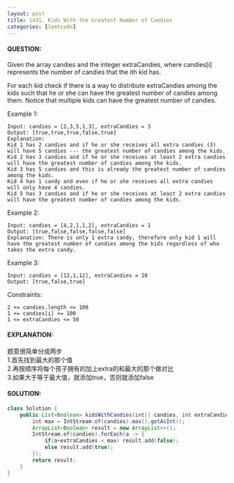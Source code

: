 ```yaml
---
layout: post
title: 1431. Kids With the Greatest Number of Candies
categories: [leetcode]
---
```

#### QUESTION:
Given the array candies and the integer extraCandies, where candies[i] represents the number of candies that the ith kid has.

For each kid check if there is a way to distribute extraCandies among the kids such that he or she can have the greatest number of candies among them. Notice that multiple kids can have the greatest number of candies.

Example 1:
```
Input: candies = [2,3,5,1,3], extraCandies = 3
Output: [true,true,true,false,true] 
Explanation: 
Kid 1 has 2 candies and if he or she receives all extra candies (3) will have 5 candies --- the greatest number of candies among the kids. 
Kid 2 has 3 candies and if he or she receives at least 2 extra candies will have the greatest number of candies among the kids. 
Kid 3 has 5 candies and this is already the greatest number of candies among the kids. 
Kid 4 has 1 candy and even if he or she receives all extra candies will only have 4 candies. 
Kid 5 has 3 candies and if he or she receives at least 2 extra candies will have the greatest number of candies among the kids. 
```
Example 2:
```
Input: candies = [4,2,1,1,2], extraCandies = 1
Output: [true,false,false,false,false] 
Explanation: There is only 1 extra candy, therefore only kid 1 will have the greatest number of candies among the kids regardless of who takes the extra candy.
```
Example 3:
```
Input: candies = [12,1,12], extraCandies = 10
Output: [true,false,true]
```

Constraints:
```
2 <= candies.length <= 100
1 <= candies[i] <= 100
1 <= extraCandies <= 50
```
#### EXPLANATION:
题意很简单分成两步  
1.首先找到最大的那个值  
2.再按顺序将每个孩子拥有的加上extra的和最大的那个做对比  
3.如果大于等于最大值，就添加true，否则就添加false

#### SOLUTION:
```java
class Solution {
    public List<Boolean> kidsWithCandies(int[] candies, int extraCandies) {
        int max = IntStream.of(candies).max().getAsInt();
        ArrayList<Boolean> result = new ArrayList<>();
        IntStream.of(candies).forEach(a -> {
            if(a+extraCandies < max) result.add(false);
            else result.add(true);
        });
        return result;
    }
}
```
